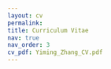 ```yaml
---
layout: cv
permalink: 
title: Curriculum Vitae
nav: true
nav_order: 3
cv_pdf: Yiming_Zhang_CV.pdf
---
```

